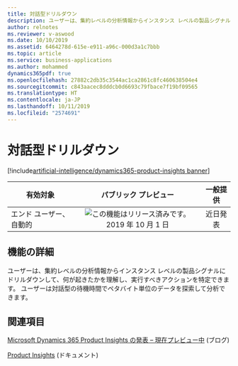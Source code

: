 ```yaml
---
title: 対話型ドリルダウン
description: ユーザーは、集約レベルの分析情報からインスタンス レベルの製品シグナルにドリルダウンして、何が起きたかを理解し、実行すべきアクションを特定できます。
author: relnotes
ms.reviewer: v-aswood
ms.date: 10/10/2019
ms.assetid: 6464278d-615e-e911-a96c-000d3a1c7bbb
ms.topic: article
ms.service: business-applications
ms.author: mohammed
dynamics365pdf: true
ms.openlocfilehash: 27882c2db35c3544ac1ca2861c8fc460638504e4
ms.sourcegitcommit: c843aacec8dddcb0d6693c79fbace7f19bf09565
ms.translationtype: HT
ms.contentlocale: ja-JP
ms.lasthandoff: 10/11/2019
ms.locfileid: "2574691"
---
```

# <a name="interactive-drilldowns"></a>対話型ドリルダウン
[!include[artificial-intelligence/dynamics365-product-insights banner](../includes/artificial-intelligence/dynamics365-product-insights.md)]

| 有効対象    |  パブリック プレビュー | 一般提供 | 
| ---------- | :----------: |:----------: |
|エンド ユーザー、自動的|![この機能はリリース済みです。](/dynamics365-release-plan/media/green-checkmark.png "この機能はリリース済みです。") 2019 年 10 月 1 日| 近日発表|






## <a name="feature-details"></a>機能の詳細
<!--feature detail start -->
ユーザーは、集約レベルの分析情報からインスタンス レベルの製品シグナルにドリルダウンして、何が起きたかを理解し、実行すべきアクションを特定できます。 ユーザーは対話型の待機時間でペタバイト単位のデータを探索して分析できます。
<!--feature detail end -->










## <a name="see-also"></a>関連項目

[Microsoft Dynamics 365 Product Insights の発表 – 現在プレビュー中](https://cloudblogs.microsoft.com/dynamics365/bdm/2019/10/02/announcing-microsoft-dynamics-365-product-insights-now-in-preview/) (ブログ)

[Product Insights](https://docs.microsoft.com/dynamics365/product-insights/) (ドキュメント)
